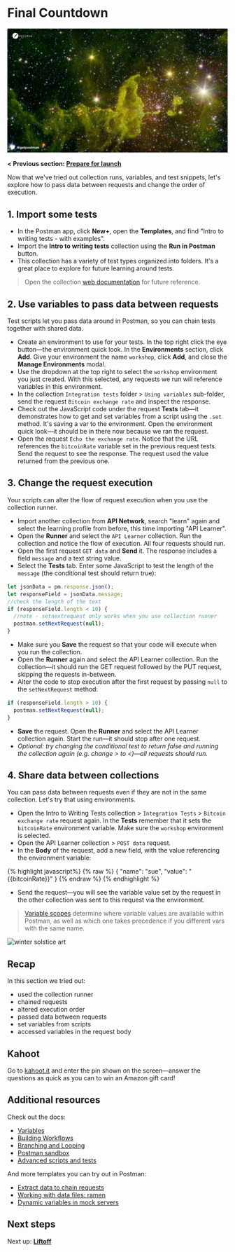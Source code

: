 # Final Countdown

![Countdown](./Countdown.jpg)

__< Previous section: [Prepare for launch](./part1-PrepareForLaunch.md)__

Now that we've tried out collection runs, variables, and test snippets, let's explore how to pass data between requests and change the order of execution.

## 1. Import some tests

* In the Postman app, click **New+**, open the **Templates**, and find "Intro to writing tests - with examples".
* Import the **Intro to writing tests** collection using the **Run in Postman** button.
* This collection has a variety of test types organized into folders. It's a great place to explore for future learning around tests.

> Open the collection [web documentation](https://documenter.getpostman.com/view/1559645/RzZFCGFR?version=latest) for future reference.

## 2. Use variables to pass data between requests

Test scripts let you pass data around in Postman, so you can chain tests together with shared data.

* Create an environment to use for your tests. In the top right click the eye button—the environment quick look. In the __Environments__ section, click __Add__. Give your environment the name `workshop`, click __Add__, and close the __Manage Environments__ modal.
* Use the dropdown at the top right to select the `workshop` environment you just created. With this selected, any requests we run will reference variables in this environment.
* In the collection `Integration tests` folder &gt; `Using variables` sub-folder, send the request `Bitcoin exchange rate` and inspect the response.
* Check out the JavaScript code under the request **Tests** tab—it demonstrates how to get and set variables from a script using the `.set` method. It's saving a var to the environment. Open the environment quick look—it should be in there now because we ran the request.
* Open the request `Echo the exchange rate`. Notice that the URL references the `bitcoinRate` variable set in the previous request tests. Send the request to see the response. The request used the value returned from the previous one.

## 3. Change the request execution

Your scripts can alter the flow of request execution when you use the collection runner.

* Import another collection from __API Network__, search "learn" again and select the learning profile from before, this time importing "API Learner".
* Open the __Runner__ and select the `API Learner` collection. Run the collection and notice the flow of execution. All four requests should run.
* Open the first request `GET data` and __Send__ it. The response includes a field `message` and a text string value.
* Select the __Tests__ tab. Enter some JavaScript to test the length of the `message` (the conditional test should return true):

```javascript
let jsonData = pm.response.json();
let responseField = jsonData.message;
//check the length of the text
if (responseField.length < 10) {
  //note - setnextrequest only works when you use collection runner
  postman.setNextRequest(null);
}
```

* Make sure you __Save__ the request so that your code will execute when you run the collection.
* Open the __Runner__ again and select the API Learner collection. Run the collection—it should run the GET request followed by the PUT request, skipping the requests in-between.
* Alter the code to stop execution after the first request by passing `null` to the `setNextRequest` method:

```javascript
if (responseField.length > 10) {
  postman.setNextRequest(null);
}
```

* __Save__ the request. Open the __Runner__ and select the API Learner collection again. Start the run—it should stop after one request.
* _Optional: try changing the conditional test to return false and running the collection again (e.g. change &gt; to &lt;)—all requests should run._

## 4. Share data between collections

You can pass data between requests even if they are not in the same collection. Let's try that using environments.

* Open the Intro to Writing Tests collection &gt; `Integration Tests` &gt; `Bitcoin exchange rate` request again. In the __Tests__ remember that it sets the `bitcoinRate` environment variable. Make sure the `workshop` environment is selected.
* Open the API Learner collection &gt; `POST data` request.
* In the __Body__ of the request, add a new field, with the value referencing the environment variable:

{% highlight javascript%}
{% raw %}
{
	"name": "sue",
	"value": "{{bitcoinRate}}"
}
{% endraw %}
{% endhighlight %}

* Send the request—you will see the variable value set by the request in the other collection was sent to this request via the environment.

> [Variable scopes](https://learning.postman.com/docs/postman/variables-and-environments/variables/) determine where variable values are available within Postman, as well as which one takes precedence if you different vars with the same name.

![[winter solstice art](https://apod.nasa.gov/apod/image/1712/WinterSolsticeMW_Seip.jpg)](https://apod.nasa.gov/apod/image/1712/WinterSolsticeMW_Seip.jpg)

## Recap

In this section we tried out:

* used the collection runner
* chained requests
* altered execution order
* passed data between requests
* set variables from scripts
* accessed variables in the request body

## Kahoot

Go to [kahoot.it](https://kahoot.it/) and enter the pin shown on the screen—answer the questions as quick as you can to win an Amazon gift card!

## Additional resources

Check out the docs:

* [Variables](https://learning.postman.com/docs/postman/variables-and-environments/variables/)
* [Building Workflows](https://learning.postman.com/docs/postman/collection-runs/building-workflows/)
* [Branching and Looping](https://learning.postman.com/docs/postman/scripts/branching-and-looping/)
* [Postman sandbox](https://learning.postman.com/docs/postman/scripts/postman-sandbox/)
* [Advanced scripts and tests](https://learning.postman.com/docs/postman/collection-runs/building-workflows/)

And more templates you can try out in Postman:

* [Extract data to chain requests](https://explore.postman.com/templates/1616/extract-data-to-chain-requests)
* [Working with data files: ramen](https://explore.postman.com/templates/1433/working-with-data-files-ramen)
* [Dynamic variables in mock servers](https://explore.postman.com/templates/3360/dynamic-variables-in-mock-servers)

## Next steps

Next up: __[Liftoff](./part3-Liftoff.md)__
